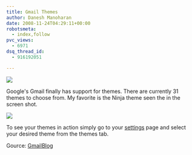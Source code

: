 ```yaml
---
title: Gmail Themes
author: Danesh Manoharan
date: 2008-11-24T04:29:11+00:00
robotsmeta:
  - index,follow
pvc_views:
  - 6971
dsq_thread_id:
  - 916192051

---
```

![](http://farm4.static.flickr.com/3296/3054439977_07306ea6a7.jpg)

Google's Gmail finally has support for themes. There are currently 31 themes to choose from. My favorite is the Ninja theme seen the in the screen shot.

![](http://farm4.static.flickr.com/3012/3054439829_42fdfe3c2c.jpg)

To see your themes in action simply go to your [settings][3] page and select your desired theme from the themes tab.

Gource: [GmailBlog][4]

 [1]: http://www.flickr.com/photos/dannyportal/3054439977/ "gmail themes by Danesh Manoharan, on Flickr"
 [2]: http://www.flickr.com/photos/dannyportal/3054439829/ "gmail themes by Danesh Manoharan, on Flickr"
 [3]: http://mail.google.com/mail/#settings/themes
 [4]: http://gmailblog.blogspot.com/2008/11/spice-up-your-inbox-with-colors-and.html